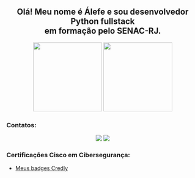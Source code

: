 ## <div align="center"> Olá! Meu nome é Álefe e sou desenvolvedor Python fullstack<br>em formação pelo SENAC-RJ.
</div>
<div align="center">
    <img height="180em" src="https://github-readme-stats.vercel.app/api?username=Alephmihaelis&show_icons=true&theme=github_dark&include_all_commits=true&count_private=true"/>
    <img height="180em" src="https://github-readme-stats.vercel.app/api/top-langs/?username=Alephmihaelis&layout=compact&langs_count=7&theme=github_dark"/>
</div>

<h3>Contatos:</h3>
<div align="center">
      <a href="mailto:amsevero@outlook.com" target="_blank"><img src="https://img.shields.io/badge/Email-%23333?style=for-the-badge&logo=gmail&logoColor=black" target="_blank"></a>
      <a href="https://api.whatsapp.com/send?phone=5562983384847" target="_blank"><img src="https://img.shields.io/badge/WhatsApp-25D366?style=for-the-badge&logo=whatsapp&logoColor=white"></a>
</div>

<h3> Certificações Cisco em Cibersegurança:</h4>
<ul>
    <li><a href="https://www.credly.com/users/alefe-feio" target="_blank">Meus badges Credly</a></li>
</ul>
